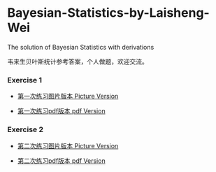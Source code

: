 # Bayesian-Statistics-by-Laisheng-Wei
The solution of Bayesian Statistics with derivations

韦来生贝叶斯统计参考答案，个人做题，欢迎交流。


### Exercise 1

- [第一次练习图片版本 Picture Version](Exercise1/readme.md)

- [第一次练习pdf版本 pdf Version](https://github.com/liziyue17/Bayesian-Statistics-by-Laisheng-Wei/raw/master/Exercise1/Bayesian%20exercise%201.pdf)

### Exercise 2

- [第二次练习图片版本 Picture Version](Exercise2/readme.md)

- [第二次练习pdf版本 pdf Version](https://github.com/liziyue17/Bayesian-Statistics-by-Laisheng-Wei/raw/master/Exercise2/Bayesian%20exercise%202.pdf)
